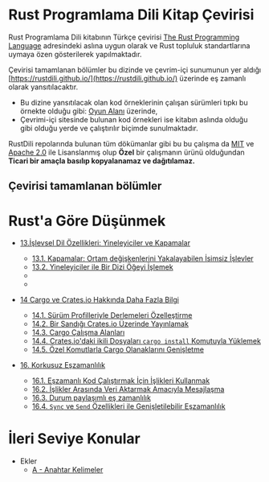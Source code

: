 # Rust Programlama Dili Kitap Çevirisi

Rust Programlama Dili kitabının Türkçe çevirisi [The Rust Programming Language](https://doc.rust-lang.org/book/title-page.html) adresindeki aslına uygun olarak ve Rust topluluk standartlarına uymaya özen gösterilerek yapılmaktadır.

Çevirisi tamamlanan bölümler bu dizinde ve çevrim-içi sunumunun yer aldığı [https://rustdili.github.io/](https://rustdili.github.io/) üzerinde eş zamanlı olarak yansıtılacaktır. 

* Bu dizine yansıtılacak olan kod örneklerinin çalışan sürümleri tıpkı bu örnekte olduğu gibi: [Oyun Alanı](https://play.rust-lang.org/?version=stable&mode=debug&edition=2018&gist=b9feaef7d951bd0c68a15ba3368d3faf) üzerinde, 
* Çevrimi-içi sitesinde bulunan kod örnekleri ise kitabın aslında olduğu gibi olduğu yerde ve çalıştırılır biçimde sunulmaktadır.

RustDili repolarında bulunan tüm dökümanlar gibi bu bu çalışma da [MIT](https://github.com/RustDili/rustdili.github.io/blob/master/LICENSE) ve [Apache 2.0](https://github.com/RustDili/rustdili.github.io/blob/master/LICENSE) ile Lisanslanmış olup **Özel** bir çalışmanın ürünü olduğundan **Ticari bir amaçla basılıp kopyalanamaz ve dağıtılamaz.**


## Çevirisi tamamlanan bölümler

# Rust'a Göre Düşünmek 

* [13.İşlevsel Dil Özellikleri: Yineleyiciler ve Kapamalar](ch13-00-functional-features.md)
  * [13.1. Kapamalar: Ortam değişkenlerini Yakalayabilen İsimsiz İşlevler](ch13-01-closures.md)
  * [13.2. Yineleyiciler ile Bir Dizi Öğeyi İşlemek](ch13-02-iterators.md)
  *
  *

 * [14 Cargo ve Crates.io Hakkında Daha Fazla Bilgi](ch14-00-more-about-cargo.md)
   * [14.1. Sürüm Profilleriyle Derlemeleri Özelleştirme](ch14-01-release-profiles.md)
   * [14.2. Bir Sandığı Crates.io Üzerinde Yayınlamak](ch14-02-publishing-to-crates-io.md)
   * [14.3. Cargo Çalışma Alanları](ch14-03-cargo-workspaces.md)
   * [14.4. Crates.io'daki ikili Dosyaları `cargo install` Komutuyla Yüklemek](ch14-04-installing-binaries.md)
   * [14.5. Özel Komutlarla Cargo Olanaklarını Genişletme](ch14-05-extending-cargo.md)

* [16. Korkusuz Eşzamanlılık](ch16-00-concurrency.md)
  * [16.1. Eşzamanlı Kod Çalıştırmak İçin İşlikleri Kullanmak](ch16-01-threads.md)
  * [16.2. İşlikler Arasında Veri Aktarmak Amacıyla Mesajlaşma](ch16-02-message-passing.md)
  * [16.3. Durum paylaşımlı eş zamanlılık](ch16-03-shared-state.md)
  * [16.4. `Sync` ve `Send` Özellikleri ile Genişletilebilir Eşzamanlılık](ch16-04-extensible-concurrency-sync-and-send.md)
  
# İleri Seviye Konular  
* Ekler
  * [A - Anahtar Kelimeler](appendix-01-keywords.md)
